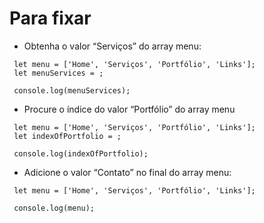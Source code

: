 # Para fixar

- Obtenha o valor “Serviços” do array menu:

```
 let menu = ['Home', 'Serviços', 'Portfólio', 'Links'];
 let menuServices = ;

 console.log(menuServices);
```

- Procure o índice do valor “Portfólio” do array menu

```
 let menu = ['Home', 'Serviços', 'Portfólio', 'Links'];
 let indexOfPortfolio = ;
 
 console.log(indexOfPortfolio);
```

- Adicione o valor “Contato” no final do array menu:

```
 let menu = ['Home', 'Serviços', 'Portfólio', 'Links'];

 console.log(menu);
```
